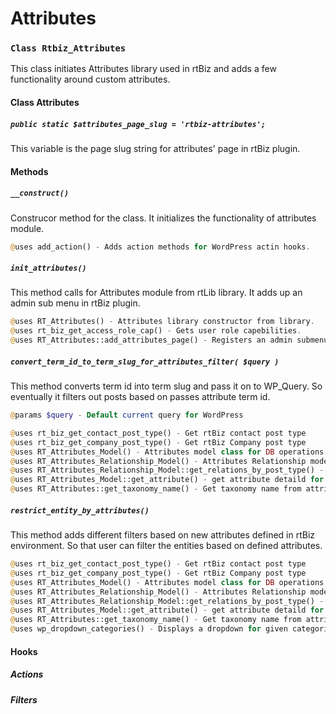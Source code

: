 Attributes
==========

### `Class Rtbiz_Attributes`

This class initiates Attributes library used in rtBiz and adds a few functionality around custom attributes.

#### Class Attributes

##### `public static $attributes_page_slug = 'rtbiz-attributes';`

This variable is the page slug string for attributes' page in rtBiz plugin.

#### Methods

##### `__construct()`

Construcor method for the class. It initializes the functionality of attributes module.

``` php
@uses add_action() - Adds action methods for WordPress actin hooks.
```

##### `init_attributes()`

This method calls for Attributes module from rtLib library. It adds up an admin sub menu in rtBiz plugin.

``` php
@uses RT_Attributes() - Attributes library constructor from library.
@uses rt_biz_get_access_role_cap() - Gets user role capebilities.
@uses RT_Attributes::add_attributes_page() - Registers an admin submenu page for rtBiz.
```

##### `convert_term_id_to_term_slug_for_attributes_filter( $query )`

This method converts term id into term slug and pass it on to WP_Query. So eventually it filters out posts based on passes attribute term id.

``` php
@params $query - Default current query for WordPress

@uses rt_biz_get_contact_post_type() - Get rtBiz contact post type
@uses rt_biz_get_company_post_type() - Get rtBiz Company post type
@uses RT_Attributes_Model() - Attributes model class for DB operations.
@uses RT_Attributes_Relationship_Model() - Attributes Relationship model class for DB operations.
@uses RT_Attributes_Relationship_Model::get_relations_by_post_type() - Get relations based on post type.
@uses RT_Attributes_Model::get_attribute() - get attribute detaild for given attribute ID.
@uses RT_Attributes::get_taxonomy_name() - Get taxonomy name from attribute name.
```

##### `restrict_entity_by_attributes()`

This method adds different filters based on new attributes defined in rtBiz environment. So that user can filter the entities based on defined attributes.

``` php
@uses rt_biz_get_contact_post_type() - Get rtBiz contact post type
@uses rt_biz_get_company_post_type() - Get rtBiz Company post type
@uses RT_Attributes_Model() - Attributes model class for DB operations.
@uses RT_Attributes_Relationship_Model() - Attributes Relationship model class for DB operations.
@uses RT_Attributes_Relationship_Model::get_relations_by_post_type() - Get relations based on post type.
@uses RT_Attributes_Model::get_attribute() - get attribute detaild for given attribute ID.
@uses RT_Attributes::get_taxonomy_name() - Get taxonomy name from attribute name.
@uses wp_dropdown_categories() - Displays a dropdown for given categories.
```

#### Hooks

##### Actions

##### Filters

